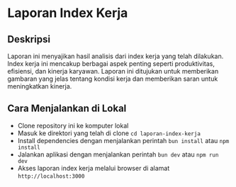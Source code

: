 # Laporan Index Kerja

## Deskripsi

Laporan ini menyajikan hasil analisis dari index kerja yang telah dilakukan. Index kerja ini mencakup berbagai aspek penting seperti produktivitas, efisiensi, dan kinerja karyawan. Laporan ini ditujukan untuk memberikan gambaran yang jelas tentang kondisi kerja dan memberikan saran untuk meningkatkan kinerja.

## Cara Menjalankan di Lokal

- Clone repository ini ke komputer lokal
- Masuk ke direktori yang telah di clone `cd laporan-index-kerja`
- Install dependencies dengan menjalankan perintah `bun install` atau `npm install`
- Jalankan aplikasi dengan menjalankan perintah `bun dev` atau `npm run dev`
- Akses laporan index kerja melalui browser di alamat `http://localhost:3000`
